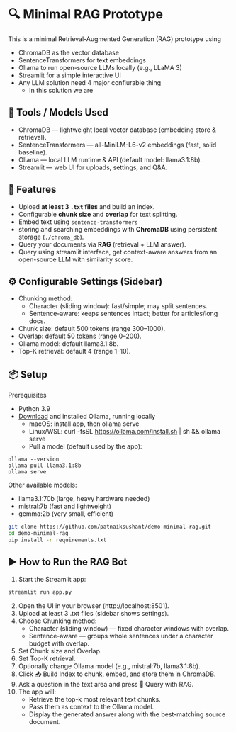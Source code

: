 # 🔍 Minimal RAG Prototype

This is a minimal Retrieval-Augmented Generation (RAG) prototype using
- ChromaDB as the vector database 
- SentenceTransformers for text embeddings 
- Ollama to run open-source LLMs locally (e.g., LLaMA 3)
- Streamlit for a simple interactive UI
- Any LLM solution need 4 major confiurable thing
  - In this solution we are 

## 🧠 Tools / Models Used
- ChromaDB — lightweight local vector database (embedding store & retrieval). 
- SentenceTransformers — all-MiniLM-L6-v2 embeddings (fast, solid baseline). 
- Ollama — local LLM runtime & API (default model: llama3.1:8b). 
- Streamlit — web UI for uploads, settings, and Q&A.

## 🚀 Features
- Upload **at least 3 `.txt` files** and build an index.
- Configurable **chunk size** and **overlap** for text splitting.
- Embed text using `sentence-transformers`
- storing and searching embeddings with **ChromaDB** using persistent storage (`./chroma_db`).
- Query your documents via **RAG** (retrieval + LLM answer).
- Query using streamlit interface, get context-aware answers from an open-source LLM with similarity score.


## ⚙️ Configurable Settings (Sidebar)
- Chunking method: 
  - Character (sliding window): fast/simple; may split sentences. 
  - Sentence-aware: keeps sentences intact; better for articles/long docs.
- Chunk size: default 500 tokens (range 300–1000). 
- Overlap: default 50 tokens (range 0–200). 
- Ollama model: default llama3.1:8b. 
- Top-K retrieval: default 4 (range 1–10).

## 📦 Setup
Prerequisites
- Python 3.9 
- [Download](https://ollama.com/download) and installed Ollama, running locally
  - macOS: install app, then ollama serve
  - Linux/WSL: curl -fsSL https://ollama.com/install.sh | sh && ollama serve
  - Pull a model (default used by the app):
```commandline
ollama --version
ollama pull llama3.1:8b
ollama serve
```
Other available models:
- llama3.1:70b (large, heavy hardware needed)
- mistral:7b (fast and lightweight)
- gemma:2b (very small, efficient)

```bash
git clone https://github.com/patnaiksushant/demo-minimal-rag.git
cd demo-minimal-rag
pip install -r requirements.txt
```

## ▶️ How to Run the RAG Bot
1. Start the Streamlit app:
```bash
streamlit run app.py
```
2. Open the UI in your browser (http://localhost:8501). 
3. Upload at least 3 .txt files (sidebar shows settings). 
4. Choose Chunking method:
   - Character (sliding window) — fixed character windows with overlap. 
   - Sentence-aware — groups whole sentences under a character budget with overlap.
5. Set Chunk size and Overlap.
6. Set Top-K retrieval.
7. Optionally change Ollama model (e.g., mistral:7b, llama3.1:8b).
8. Click 📥 Build Index to chunk, embed, and store them in ChromaDB. 
9. Ask a question in the text area and press 🤖 Query with RAG. 
10. The app will:
    - Retrieve the top-k most relevant text chunks. 
    - Pass them as context to the Ollama model. 
    - Display the generated answer along with the best-matching source document.
